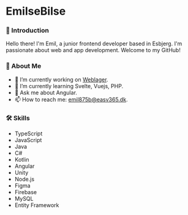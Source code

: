 # EmilseBilse 

### 👋 Introduction

Hello there! I'm Emil, a junior frontend developer based in Esbjerg. I'm passionate about web and app development. Welcome to my GitHub!

### 🚀 About Me

-    🔭 I’m currently working on [Weblager](https://www.weblager.dk).
-    🌱 I’m currently learning Svelte, Vuejs, PHP.
-    💬 Ask me about Angular.
-    📫 How to reach me: emil875b@easv365.dk.

### 🛠 Skills

- TypeScript
- JavaScript
- Java
- C#
- Kotlin
- Angular
- Unity
- Node.js
- Figma
- Firebase
- MySQL
- Entity Framework



<!--

I graduated Computer science in January 2023, summer 2023 i started Webdevelopment on EASV (Business Academy SouthWest)
My main interests is frontend development.

Work experiences / fields of interests:
- Software Development (TypeScript, Angular, JavaScript, PHP, Svelte, Python, C#, Java, Kotlin)


**EmilseBilse/EmilseBilse** is a ✨ _special_ ✨ repository because its `README.md` (this file) appears on your GitHub profile.

Here are some ideas to get you started:

- 🔭 I’m currently working on ...
- 🌱 I’m currently learning ...
- 👯 I’m looking to collaborate on ...
- 🤔 I’m looking for help with ...
- 💬 Ask me about ...
- 📫 How to reach me: ...
- 😄 Pronouns: ...
- ⚡ Fun fact: ...
-->
